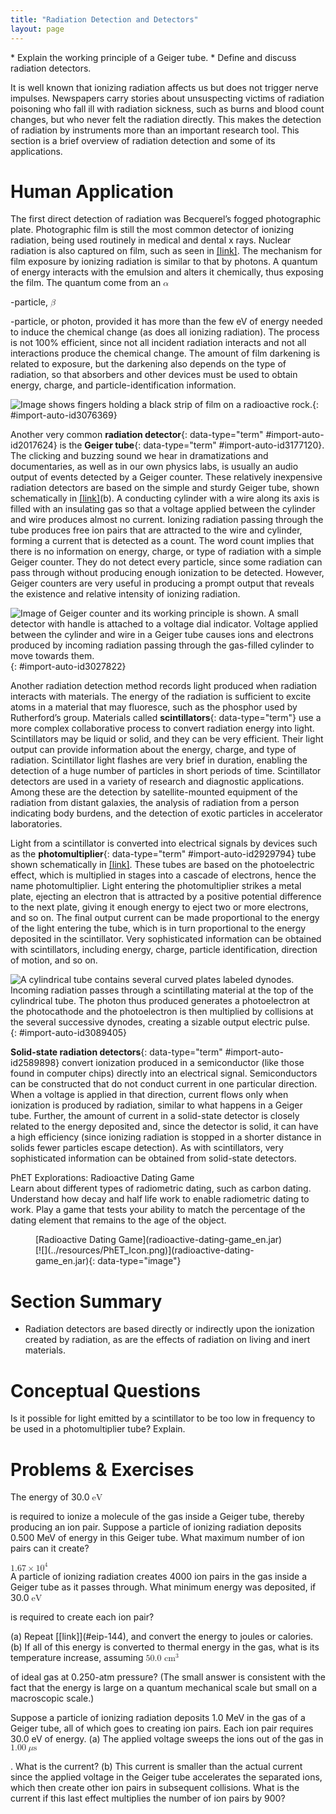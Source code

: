 ```yaml
---
title: "Radiation Detection and Detectors"
layout: page
---
```



<div data-type="abstract" markdown="1">
* Explain the working principle of a Geiger tube.
* Define and discuss radiation detectors.

</div>

It is well known that ionizing radiation affects us but does not trigger nerve impulses. Newspapers carry stories about unsuspecting victims of radiation poisoning who fall ill with radiation sickness, such as burns and blood count changes, but who never felt the radiation directly. This makes the detection of radiation by instruments more than an important research tool. This section is a brief overview of radiation detection and some of its applications.

# Human Application

The first direct detection of radiation was Becquerel’s fogged photographic plate. Photographic film is still the most common detector of ionizing radiation, being used routinely in medical and dental x rays. Nuclear radiation is also captured on film, such as seen in [\[link\]](#import-auto-id3076369). The mechanism for film exposure by ionizing radiation is similar to that by photons. A quantum of energy interacts with the emulsion and alters it chemically, thus exposing the film. The quantum come from an <math xmlns="http://www.w3.org/1998/Math/MathML"><semantics><mrow><mrow><mi>α</mi></mrow><mrow /></mrow><annotation encoding="StarMath 5.0"> size 12{α} {}</annotation></semantics></math>

-particle, <math xmlns="http://www.w3.org/1998/Math/MathML"><semantics><mrow><mrow><mi>β</mi></mrow><mrow /></mrow><annotation encoding="StarMath 5.0"> size 12{β} {}</annotation></semantics></math>

-particle, or photon, provided it has more than the few eV of energy needed to induce the chemical change (as does all ionizing radiation). The process is not 100% efficient, since not all incident radiation interacts and not all interactions produce the chemical change. The amount of film darkening is related to exposure, but the darkening also depends on the type of radiation, so that absorbers and other devices must be used to obtain energy, charge, and particle-identification information.

![Image shows fingers holding a black strip of film on a radioactive rock.](../resources/Figure_32_02_01a.jpg "Film badges contain film similar to that used in  this dental x-ray film and is sandwiched between various absorbers to determine the penetrating ability of the radiation as well as the amount. (credit: Werneuchen, Wikimedia Commons)"){: #import-auto-id3076369}

Another very common **radiation detector**{: data-type="term" #import-auto-id2017624} is the **Geiger tube**{: data-type="term" #import-auto-id3177120}. The clicking and buzzing sound we hear in dramatizations and documentaries, as well as in our own physics labs, is usually an audio output of events detected by a Geiger counter. These relatively inexpensive radiation detectors are based on the simple and sturdy Geiger tube, shown schematically in [\[link\]](#import-auto-id3027822)(b). A conducting cylinder with a wire along its axis is filled with an insulating gas so that a voltage applied between the cylinder and wire produces almost no current. Ionizing radiation passing through the tube produces free ion pairs that are attracted to the wire and cylinder, forming a current that is detected as a count. The word count implies that there is no information on energy, charge, or type of radiation with a simple Geiger counter. They do not detect every particle, since some radiation can pass through without producing enough ionization to be detected. However, Geiger counters are very useful in producing a prompt output that reveals the existence and relative intensity of ionizing radiation.

 ![Image of Geiger counter and its working principle is shown. A small detector with handle is attached to a voltage dial indicator. Voltage applied between the cylinder and wire in a Geiger tube causes ions and electrons produced by incoming radiation passing through the gas-filled cylinder to move towards them.](../resources/Figure_32_02_02a.jpg "(a) Geiger counters such as this one are used for prompt monitoring of radiation levels, generally giving only relative intensity and not identifying the type or energy of the radiation. (credit: TimVickers, Wikimedia Commons) (b) Voltage applied between the cylinder and wire in a Geiger tube causes ions and electrons produced by radiation passing through the gas-filled cylinder to move towards them. The resulting current is detected and registered as a count."){: #import-auto-id3027822}

Another radiation detection method records light produced when radiation interacts with materials. The energy of the radiation is sufficient to excite atoms in a material that may fluoresce, such as the phosphor used by Rutherford’s group. Materials called **scintillators**{: data-type="term"} use a more complex collaborative process to convert radiation energy into light. Scintillators may be liquid or solid, and they can be very efficient. Their light output can provide information about the energy, charge, and type of radiation. Scintillator light flashes are very brief in duration, enabling the detection of a huge number of particles in short periods of time. Scintillator detectors are used in a variety of research and diagnostic applications. Among these are the detection by satellite-mounted equipment of the radiation from distant galaxies, the analysis of radiation from a person indicating body burdens, and the detection of exotic particles in accelerator laboratories.

Light from a scintillator is converted into electrical signals by devices such as the **photomultiplier**{: data-type="term" #import-auto-id2929794} tube shown schematically in [\[link\]](#import-auto-id3089405). These tubes are based on the photoelectric effect, which is multiplied in stages into a cascade of electrons, hence the name photomultiplier. Light entering the photomultiplier strikes a metal plate, ejecting an electron that is attracted by a positive potential difference to the next plate, giving it enough energy to eject two or more electrons, and so on. The final output current can be made proportional to the energy of the light entering the tube, which is in turn proportional to the energy deposited in the scintillator. Very sophisticated information can be obtained with scintillators, including energy, charge, particle identification, direction of motion, and so on.

 ![A cylindrical tube contains several curved plates labeled dynodes. Incoming radiation passes through a scintillating material at the top of the cylindrical tube. The photon thus produced generates a photoelectron at the photocathode and the photoelectron is then multiplied by collisions at the several successive dynodes, creating a sizable output electric pulse.](../resources/Figure_32_02_04a.jpg "Photomultipliers use the photoelectric effect on the photocathode to convert the light output of a scintillator into an electrical signal. Each successive dynode has a more-positive potential than the last and attracts the ejected electrons, giving them more energy. The number of electrons is thus multiplied at each dynode, resulting in an easily detected output current."){: #import-auto-id3089405}

**Solid-state radiation detectors**{: data-type="term" #import-auto-id2589898} convert ionization produced in a semiconductor (like those found in computer chips) directly into an electrical signal. Semiconductors can be constructed that do not conduct current in one particular direction. When a voltage is applied in that direction, current flows only when ionization is produced by radiation, similar to what happens in a Geiger tube. Further, the amount of current in a solid-state detector is closely related to the energy deposited and, since the detector is solid, it can have a high efficiency (since ionizing radiation is stopped in a shorter distance in solids fewer particles escape detection). As with scintillators, very sophisticated information can be obtained from solid-state detectors.

<div data-type="note" id="eip-125" data-label="" markdown="1">
<div data-type="title">
PhET Explorations: Radioactive Dating Game
</div>
Learn about different types of radiometric dating, such as carbon dating. Understand how decay and half life work to enable radiometric dating to work. Play a game that tests your ability to match the percentage of the dating element that remains to the age of the object.

<figure markdown="1">
<figcaption>
[Radioactive Dating Game](radioactive-dating-game_en.jar)
</figcaption>
<span data-type="media" data-alt=""> [![](../resources/PhET_Icon.png)](radioactive-dating-game_en.jar){: data-type="image"} <span data-media-type="image/png" data-print="true" data-src="PhET_Icon.png" data-type="image" width="450" /> </span>
</figure>
</div>

# Section Summary

* Radiation detectors are based directly or indirectly upon the ionization created by radiation, as are the effects of radiation on living and inert materials.

# Conceptual Questions

<div data-type="exercise" data-label="conceptual-questions">
<div data-type="problem" markdown="1">
Is it possible for light emitted by a scintillator to be too low in frequency to be used in a photomultiplier tube? Explain.

</div>
</div>

# Problems &amp; Exercises

<div data-type="exercise" data-label="problems-exercises">
<div data-type="problem" markdown="1">
The energy of 30.0 <math xmlns="http://www.w3.org/1998/Math/MathML"><semantics><mrow><mtext>eV</mtext></mrow></semantics></math>

 is required to ionize a molecule of the gas inside a Geiger tube, thereby producing an ion pair. Suppose a particle of ionizing radiation deposits 0.500 MeV of energy in this Geiger tube. What maximum number of ion pairs can it create?

</div>
<div data-type="solution" markdown="1">
<math xmlns="http://www.w3.org/1998/Math/MathML"> <semantics> <mrow> <mn>1.67</mn> <mo stretchy="false">×</mo> <msup> <mtext>10</mtext> <mrow> <mn>4</mn> </mrow> </msup> </mrow> </semantics> </math>

</div>
</div>

<div data-type="exercise" id="eip-144" data-label="problems-exercises">
<div data-type="problem" id="eip-573" markdown="1">
A particle of ionizing radiation creates 4000 ion pairs in the gas inside a Geiger tube as it passes through. What minimum energy was deposited, if 30.0 <math xmlns="http://www.w3.org/1998/Math/MathML"><semantics><mrow><mtext>eV</mtext></mrow></semantics></math>

 is required to create each ion pair?

</div>
</div>

<div data-type="exercise" id="eip-811" data-label="problems-exercises">
<div data-type="problem" id="eip-572" markdown="1">
(a) Repeat [[link]](#eip-144), and convert the energy to joules or calories. (b) If all of this energy is converted to thermal energy in the gas, what is its temperature increase, assuming <math xmlns="http://www.w3.org/1998/Math/MathML"><semantics><mrow><mtext>50.0 c</mtext><msup><mtext>m</mtext><mn>3</mn></msup></mrow></semantics></math>

 of ideal gas at 0.250-atm pressure? (The small answer is consistent with the fact that the energy is large on a quantum mechanical scale but small on a macroscopic scale.)

</div>
</div>

<div data-type="exercise" id="eip-405" data-label="problems-exercises">
<div data-type="problem" id="eip-351" markdown="1">
Suppose a particle of ionizing radiation deposits 1.0 MeV in the gas of a Geiger tube, all of which goes to creating ion pairs. Each ion pair requires 30.0 eV of energy. (a) The applied voltage sweeps the ions out of the gas in <math xmlns="http://www.w3.org/1998/Math/MathML"><semantics><mrow><mtext>1.00</mtext><mspace width="0.25em" /><mi>μ</mi><mtext>s</mtext></mrow></semantics></math>

. What is the current? (b) This current is smaller than the actual current since the applied voltage in the Geiger tube accelerates the separated ions, which then create other ion pairs in subsequent collisions. What is the current if this last effect multiplies the number of ion pairs by 900?

</div>
</div>

